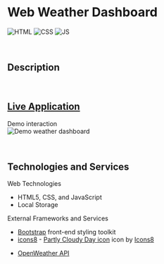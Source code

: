 # **Web Weather Dashboard**
![HTML](https://img.shields.io/badge/Uses-HTML-red.svg)
![CSS](https://img.shields.io/badge/Uses-CSS-blue.svg)
![JS](https://img.shields.io/badge/Uses-JS-yellow.svg)


&nbsp;
## **Description**



&nbsp;
## **[Live Application]()**

Demo interaction \
![Demo weather dashboard]()


&nbsp;
## **Technologies and Services**
Web Technologies
- HTML5, CSS, and JavaScript
- Local Storage

External Frameworks and Services
- [Bootstrap](https://getbootstrap.com/) front-end styling toolkit
- [icons8](https://icons8.com/) - <a target="_blank" href="https://icons8.com/icons/set/partly-cloudy-day">Partly Cloudy Day icon</a> icon by <a target="_blank" href="https://icons8.com">Icons8</a>
<!-- - [jQuery](https://jquery.com/)  -->
- [OpenWeather API](https://openweathermap.org/api)
